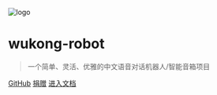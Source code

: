![logo](https://hahack-1253537070.file.myqcloud.com/images/wukong-icons/256_256.png)

# wukong-robot

> 一个简单、灵活、优雅的中文语音对话机器人/智能音箱项目

[GitHub](https://github.com/wzpan/wukong-robot/)
[捐赠](donate)
[进入文档](README)
